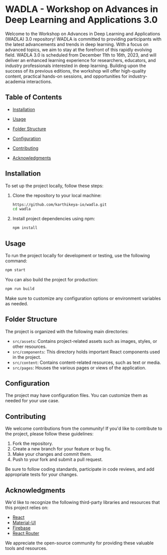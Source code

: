 # WADLA - Workshop on Advances in Deep Learning and Applications 3.0

Welcome to the Workshop on Advances in Deep Learning and Applications (WADLA) 3.0 repository! WADLA is committed to providing participants with the latest advancements and trends in deep learning. With a focus on advanced topics, we aim to stay at the forefront of this rapidly evolving field. WADLA 3.0 is scheduled from December 11th to 16th, 2023, and will deliver an enhanced learning experience for researchers, educators, and industry professionals interested in deep learning. Building upon the success of its previous editions, the workshop will offer high-quality content, practical hands-on sessions, and opportunities for industry-academia interactions.

## Table of Contents

- [Installation](#installation)
- [Usage](#usage)
- [Folder Structure](#folder-structure)

- [Configuration](#configuration)
- [Contributing](#contributing)

- [Acknowledgments](#acknowledgments)
<!-- - [Components and Modules](#components-and-modules) -->
<!-- - [License](#license) -->

## Installation

To set up the project locally, follow these steps:

1. Clone the repository to your local machine:

   ```bash
   https://github.com/karthikeya-io/wadla.git
   cd wadla

2. Install project dependencies using npm:
   ```bash
   npm install
   ```


## Usage

  To run the project locally for development or testing, use the following command:

  ```bash
  npm start
  ```

  You can also build the project for production:
  ```bash
  npm run build
  ```
  Make sure to customize any configuration options or environment variables as needed.


## Folder Structure

The project is organized with the following main directories:

- `src/assets`: Contains project-related assets such as images, styles, or other resources.
- `src/components`: This directory holds important React components used in the project.
- `src/content`: Contains content-related resources, such as text or media.
- `src/pages`: Houses the various pages or views of the application.

<!--
## Components and Modules

- **src/components**: This directory holds important React components used in the project.
- **src/modules**: Contains various modules that extend the functionality of the application.
-->

## Configuration

The project may have configuration files. You can customize them as needed for your use case.


## Contributing

We welcome contributions from the community! If you'd like to contribute to the project, please follow these guidelines:

1. Fork the repository.
2. Create a new branch for your feature or bug fix.
3. Make your changes and commit them.
4. Push to your fork and submit a pull request.

Be sure to follow coding standards, participate in code reviews, and add appropriate tests for your changes.

<!--
## License

This project is licensed under the MIT License - see the [LICENSE](LICENSE) file for details.
-->

## Acknowledgments

We'd like to recognize the following third-party libraries and resources that this project relies on:

- [React](https://reactjs.org/)
- [Material-UI](https://mui.com/)
- [Firebase](https://firebase.google.com/)
- [React Router](https://reactrouter.com/)

We appreciate the open-source community for providing these valuable tools and resources.



 
